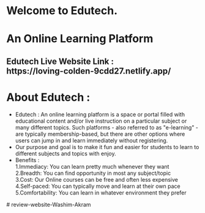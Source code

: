 # Welcome to Edutech.

<h1>An Online Learning Platform</h1>

<h2>Edutech Live Website Link : <br/>
https://loving-colden-9cdd27.netlify.app/
 </h2>

# About Edutech :

<ul>
<li>Edutech :  An online learning platform is a space or portal filled with educational content and/or live instruction on a particular subject or many different topics. Such platforms - also referred to as "e-learning" - are typically membership-based, but there are other options where users can jump in and learn immediately without registering.
 </li>
<li>Our purpose and goal is to make it fun and easier for students to learn to different subjects and topics with enjoy.
</li>
<li>Benefits :
<br/>
1.Immediacy: You can learn pretty much whenever they want
<br/>
2.Breadth: You can find opportunity in most any subject/topic
<br/>
3.Cost: Our Online courses can be free and often less expensive 
<br/>
4.Self-paced: You can typically move and learn at their own pace
<br/>
5.Comfortability: You can learn in whatever environment they prefer

</li>
</ul>
# review-website-Washim-Akram
